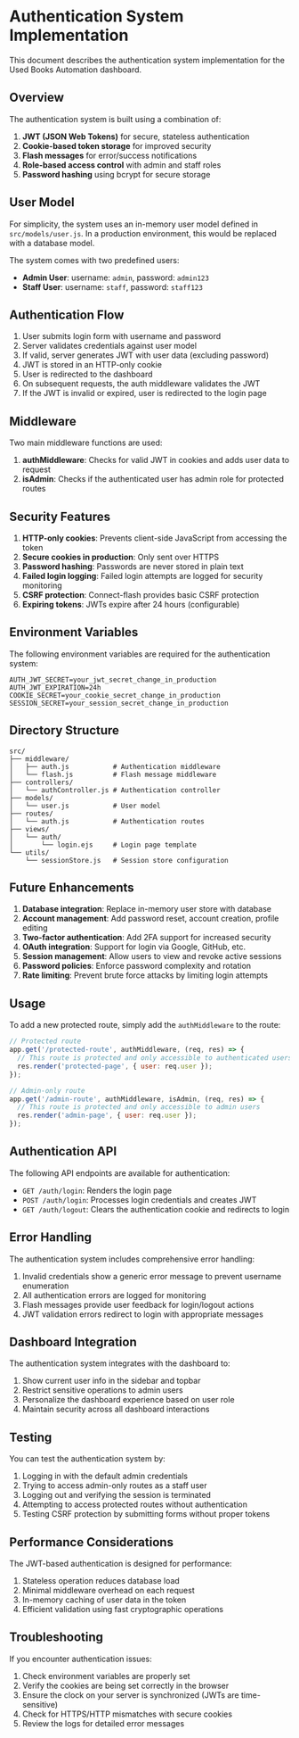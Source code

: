 # Authentication System Implementation

This document describes the authentication system implementation for the Used Books Automation dashboard.

## Overview

The authentication system is built using a combination of:

1. **JWT (JSON Web Tokens)** for secure, stateless authentication
2. **Cookie-based token storage** for improved security
3. **Flash messages** for error/success notifications
4. **Role-based access control** with admin and staff roles
5. **Password hashing** using bcrypt for secure storage

## User Model

For simplicity, the system uses an in-memory user model defined in `src/models/user.js`. In a production environment, this would be replaced with a database model.

The system comes with two predefined users:
- **Admin User**: username: `admin`, password: `admin123`
- **Staff User**: username: `staff`, password: `staff123`

## Authentication Flow

1. User submits login form with username and password
2. Server validates credentials against user model
3. If valid, server generates JWT with user data (excluding password)
4. JWT is stored in an HTTP-only cookie
5. User is redirected to the dashboard
6. On subsequent requests, the auth middleware validates the JWT
7. If the JWT is invalid or expired, user is redirected to the login page

## Middleware

Two main middleware functions are used:

1. **authMiddleware**: Checks for valid JWT in cookies and adds user data to request
2. **isAdmin**: Checks if the authenticated user has admin role for protected routes

## Security Features

1. **HTTP-only cookies**: Prevents client-side JavaScript from accessing the token
2. **Secure cookies in production**: Only sent over HTTPS
3. **Password hashing**: Passwords are never stored in plain text
4. **Failed login logging**: Failed login attempts are logged for security monitoring
5. **CSRF protection**: Connect-flash provides basic CSRF protection
6. **Expiring tokens**: JWTs expire after 24 hours (configurable)

## Environment Variables

The following environment variables are required for the authentication system:

```
AUTH_JWT_SECRET=your_jwt_secret_change_in_production
AUTH_JWT_EXPIRATION=24h
COOKIE_SECRET=your_cookie_secret_change_in_production
SESSION_SECRET=your_session_secret_change_in_production
```

## Directory Structure

```
src/
├── middleware/
│   ├── auth.js           # Authentication middleware
│   └── flash.js          # Flash message middleware
├── controllers/
│   └── authController.js # Authentication controller
├── models/
│   └── user.js           # User model
├── routes/
│   └── auth.js           # Authentication routes
├── views/
│   └── auth/
│       └── login.ejs     # Login page template
└── utils/
    └── sessionStore.js   # Session store configuration
```

## Future Enhancements

1. **Database integration**: Replace in-memory user store with database
2. **Account management**: Add password reset, account creation, profile editing
3. **Two-factor authentication**: Add 2FA support for increased security
4. **OAuth integration**: Support for login via Google, GitHub, etc.
5. **Session management**: Allow users to view and revoke active sessions
6. **Password policies**: Enforce password complexity and rotation
7. **Rate limiting**: Prevent brute force attacks by limiting login attempts

## Usage

To add a new protected route, simply add the `authMiddleware` to the route:

```javascript
// Protected route
app.get('/protected-route', authMiddleware, (req, res) => {
  // This route is protected and only accessible to authenticated users
  res.render('protected-page', { user: req.user });
});

// Admin-only route
app.get('/admin-route', authMiddleware, isAdmin, (req, res) => {
  // This route is protected and only accessible to admin users
  res.render('admin-page', { user: req.user });
});
```

## Authentication API

The following API endpoints are available for authentication:

- `GET /auth/login`: Renders the login page
- `POST /auth/login`: Processes login credentials and creates JWT
- `GET /auth/logout`: Clears the authentication cookie and redirects to login

## Error Handling

The authentication system includes comprehensive error handling:

1. Invalid credentials show a generic error message to prevent username enumeration
2. All authentication errors are logged for monitoring
3. Flash messages provide user feedback for login/logout actions
4. JWT validation errors redirect to login with appropriate messages

## Dashboard Integration

The authentication system integrates with the dashboard to:

1. Show current user info in the sidebar and topbar
2. Restrict sensitive operations to admin users
3. Personalize the dashboard experience based on user role
4. Maintain security across all dashboard interactions

## Testing

You can test the authentication system by:

1. Logging in with the default admin credentials
2. Trying to access admin-only routes as a staff user
3. Logging out and verifying the session is terminated
4. Attempting to access protected routes without authentication
5. Testing CSRF protection by submitting forms without proper tokens

## Performance Considerations

The JWT-based authentication is designed for performance:

1. Stateless operation reduces database load
2. Minimal middleware overhead on each request
3. In-memory caching of user data in the token
4. Efficient validation using fast cryptographic operations

## Troubleshooting

If you encounter authentication issues:

1. Check environment variables are properly set
2. Verify the cookies are being set correctly in the browser
3. Ensure the clock on your server is synchronized (JWTs are time-sensitive)
4. Check for HTTPS/HTTP mismatches with secure cookies
5. Review the logs for detailed error messages